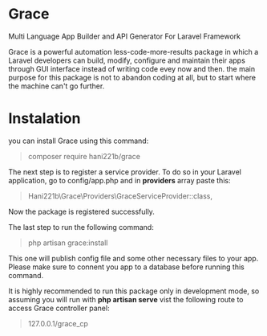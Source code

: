 # Grace
Multi Language App Builder and API Generator For Laravel Framework

Grace is a powerful automation less-code-more-results package in which a Laravel developers can build, modify, configure and maintain their apps through GUI interface instead of writing code evey now and then.
the main purpose for this package is not to abandon coding at all, but to start where the machine can't go further.

# Instalation

you can install Grace using this command:
> composer require hani221b/grace

The next step is to register a service provider.
To do so in your Laravel application, go to config/app.php and in **providers** array paste this:
> Hani221b\Grace\Providers\GraceServiceProvider::class,

Now the package is registered successfully.

The last step to run the following command:
> php artisan grace:install

This one will publish config file and some other necessary files to your app. Please make sure to connent you app to a database before running this command.

It is highly recommended to run this package only in development mode, so assuming you will run with **php artisan serve** vist the following route to access Grace controller panel:
> 127.0.0.1/grace_cp
